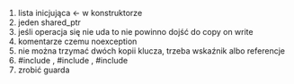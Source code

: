 1) lista inicjująca <- w konstruktorze
2) jeden shared_ptr
3) jeśli operacja się nie uda to nie powinno dojść do copy on write 
4) komentarze czemu noexception
5) nie można trzymać dwóch kopii klucza, trzeba wskaźnik albo referencje
6) #include <memory>, #include <map>, #include <queue>
7) zrobić guarda